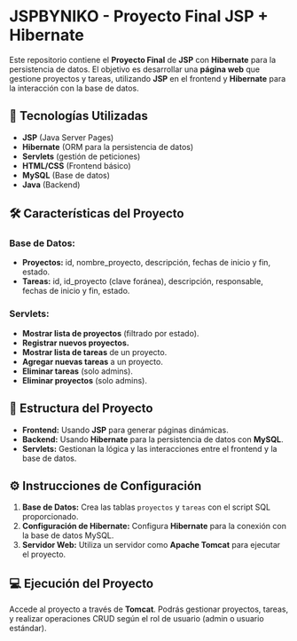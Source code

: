 # **JSPBYNIKO - Proyecto Final JSP + Hibernate**

Este repositorio contiene el **Proyecto Final** de **JSP** con **Hibernate** para la persistencia de datos. El objetivo es desarrollar una **página web** que gestione proyectos y tareas, utilizando **JSP** en el frontend y **Hibernate** para la interacción con la base de datos.

## 🚀 **Tecnologías Utilizadas**

- **JSP** (Java Server Pages)
- **Hibernate** (ORM para la persistencia de datos)
- **Servlets** (gestión de peticiones)
- **HTML/CSS** (Frontend básico)
- **MySQL** (Base de datos)
- **Java** (Backend)

## 🛠️ **Características del Proyecto**

### **Base de Datos:**
- **Proyectos:** id, nombre_proyecto, descripción, fechas de inicio y fin, estado.
- **Tareas:** id, id_proyecto (clave foránea), descripción, responsable, fechas de inicio y fin, estado.

### **Servlets:**
- **Mostrar lista de proyectos** (filtrado por estado).
- **Registrar nuevos proyectos.**
- **Mostrar lista de tareas** de un proyecto.
- **Agregar nuevas tareas** a un proyecto.
- **Eliminar tareas** (solo admins).
- **Eliminar proyectos** (solo admins).

## 📂 **Estructura del Proyecto**

- **Frontend:** Usando **JSP** para generar páginas dinámicas.
- **Backend:** Usando **Hibernate** para la persistencia de datos con **MySQL**.
- **Servlets:** Gestionan la lógica y las interacciones entre el frontend y la base de datos.

## ⚙️ **Instrucciones de Configuración**

1. **Base de Datos:** Crea las tablas `proyectos` y `tareas` con el script SQL proporcionado.
2. **Configuración de Hibernate:** Configura **Hibernate** para la conexión con la base de datos MySQL.
3. **Servidor Web:** Utiliza un servidor como **Apache Tomcat** para ejecutar el proyecto.

## 💻 **Ejecución del Proyecto**

Accede al proyecto a través de **Tomcat**. Podrás gestionar proyectos, tareas, y realizar operaciones CRUD según el rol de usuario (admin o usuario estándar).

